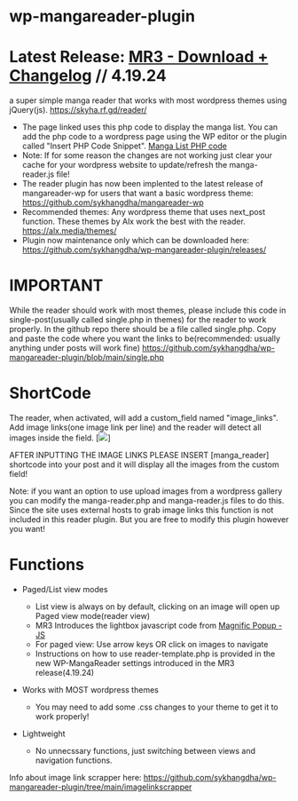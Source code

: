 # wp-mangareader-plugin

# Latest Release: [MR3 - Download + Changelog](http://github.com/sykhangdha/wp-mangareader-plugin/releases/tag/MR3/ "MR3 - Download + Changelog") // 4.19.24 

a super simple manga reader that works with most wordpress themes using jQuery(js).
https://skyha.rf.gd/reader/

* The page linked uses this php code to display the manga list. You can add the php code to a wordpress page using the WP editor or the plugin called "Insert PHP Code Snippet". [Manga List PHP code](https://github.com/sykhangdha/wp-mangareader-plugin/blob/main/reader-example.php)
* Note: If for some reason the changes are not working just clear your cache for your wordpress website to update/refresh the manga-reader.js file!
* The reader plugin has now been implented to the latest release of mangareader-wp for users that want a basic wordpress theme: https://github.com/sykhangdha/mangareader-wp
* Recommended themes: Any wordpress theme that uses next_post function. These themes by Alx work the best with the reader. https://alx.media/themes/
* Plugin now maintenance only which can be downloaded here: https://github.com/sykhangdha/wp-mangareader-plugin/releases/



# IMPORTANT

While the reader should work with most themes, please include this code in single-post(usually called single.php in themes) for the reader to work properly.
In the github repo there should be a file called single.php. Copy and paste the code where you want the links to be(recommended: usually anything under posts will work fine) https://github.com/sykhangdha/wp-mangareader-plugin/blob/main/single.php

# ShortCode
The reader, when activated, will add a custom_field named "image_links". Add image links(one image link per line) and the reader will detect all images inside the field.
[<img src="http://i.epvpimg.com/t1RIcab.png">]

AFTER INPUTTING THE IMAGE LINKS PLEASE INSERT [manga_reader] shortcode into your post and it will display all the images from the custom field!

Note: if you want an option to use upload images from a wordpress gallery you can modify the manga-reader.php and manga-reader.js files to do this. Since the site uses external hosts to grab image links this function is not included in this reader plugin. But you are free to modify this plugin however you want! 

# Functions
  * Paged/List view modes
      * List view is always on by default, clicking on an image will open up Paged view mode(reader view)
      * MR3 Introduces the lightbox javascript code from [Magnific Popup - JS](https://dimsemenov.com/plugins/magnific-popup/ "Magnific Popup - JS")
      * For paged view: Use arrow keys OR click on images to navigate
      * Instructions on how to use reader-template.php is provided in the new WP-MangaReader settings introduced in the MR3 release(4.19.24)

  * Works with MOST wordpress themes
      * You may need to add some .css changes to your theme to get it to work properly!
  * Lightweight
      * No unnecssary functions, just switching between views and navigation functions.
      

Info about image link scrapper here: https://github.com/sykhangdha/wp-mangareader-plugin/tree/main/imagelinkscrapper
     
     

